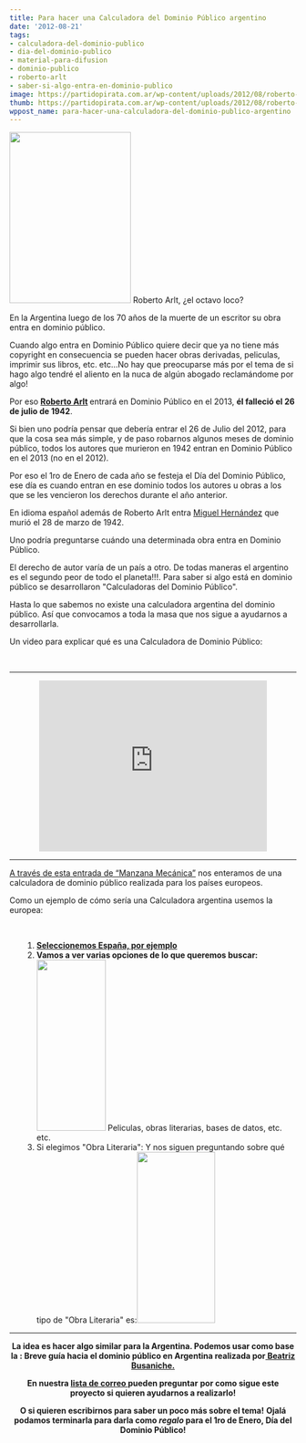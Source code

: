 ```yaml
---
title: Para hacer una Calculadora del Dominio Público argentino
date: '2012-08-21'
tags:
- calculadora-del-dominio-publico
- dia-del-dominio-publico
- material-para-difusion
- dominio-publico
- roberto-arlt
- saber-si-algo-entra-en-dominio-publico
image: https://partidopirata.com.ar/wp-content/uploads/2012/08/roberto-Arlt.jpg
thumb: https://partidopirata.com.ar/wp-content/uploads/2012/08/roberto-Arlt-150x150.jpg
wppost_name: para-hacer-una-calculadora-del-dominio-publico-argentino
---
```


<a href="https://partidopirata.com.ar/wp-content/uploads/2012/08/roberto-Arlt.jpg"><img class="size-medium wp-image-6117" title="roberto Arlt" src="https://partidopirata.com.ar/wp-content/uploads/2012/08/roberto-Arlt-213x300.jpg" alt="" width="213" height="300" /></a> Roberto Arlt, ¿el octavo loco?


En la Argentina luego de los 70 años de la muerte de un escritor su obra entra en dominio público.

Cuando algo entra en Dominio Público quiere decir que ya no tiene más copyright en consecuencia se pueden hacer obras derivadas, peliculas, imprimir sus libros, etc. etc...No hay que preocuparse más por el tema de si hago algo tendré el aliento en la nuca de algún abogado reclamándome por algo!

Por eso <strong><a href="http://es.wikipedia.org/wiki/Roberto_Arlt" target="_blank">Roberto Arlt</a> </strong>entrará en Dominio Público en el 2013, <strong>él falleció el 26 de julio de 1942</strong>.

Si bien uno podría pensar que debería entrar el 26 de Julio del 2012, para que la cosa sea más simple, y de paso robarnos algunos meses de dominio público, todos los autores que murieron en 1942 entran en Dominio Público en el 2013 (no en el 2012).

Por eso el 1ro de Enero de cada año se festeja el Día del Dominio Público, ese día es cuando entran en ese dominio todos los autores u obras a los que se les vencieron los derechos durante el año anterior.

En idioma español además de Roberto Arlt entra <a href="http://es.wikipedia.org/wiki/Miguel_Hern%C3%A1ndez" target="_blank">Miguel Hernández</a> que murió el 28 de marzo de 1942.

Uno podría preguntarse cuándo una determinada obra entra en Dominio Público.

El derecho de autor varía de un país a otro. De todas maneras el argentino es el segundo peor de todo el planeta!!!. Para saber si algo está en dominio público se desarrollaron "Calculadoras del Dominio Público".

Hasta lo que sabemos no existe una calculadora argentina del dominio público. Así que convocamos a toda la masa que nos sigue a ayudarnos a desarrollarla.

Un video para explicar qué es una Calculadora de Dominio Público:

&nbsp;

<hr />

<center>
<iframe src="http://player.vimeo.com/video/16762573?title=0&amp;byline=0&amp;portrait=0" frameborder="0" width="400" height="300"></iframe></center>

<hr />

<a href="http://www.manzanamecanica.org/2011/08/la_marana_legal_que_amenaza_al_dominio_publico.html" target="_blank">A través de esta entrada de “Manzana Mecánica”</a> nos enteramos de una calculadora de dominio público realizada para los países europeos.

Como un ejemplo de cómo sería una Calculadora argentina usemos la europea:

&nbsp;
<ol>
<ol>
	<li><strong><a href="http://outofcopyright.eu/calculator.html" target="_blank">Seleccionemos España, por ejemplo</a></strong></li>
	<li><strong>Vamos a ver varias opciones de lo que queremos buscar:</strong><a href="https://partidopirata.com.ar/wp-content/uploads/2012/08/2.png"><img class="aligncenter size-medium wp-image-6118" title="2" src="https://partidopirata.com.ar/wp-content/uploads/2012/08/2-121x300.png" alt="" width="121" height="300" /></a>
Peliculas, obras literarias, bases de datos, etc. etc.</li>
	<li>Si elegimos "Obra Literaria":
Y nos siguen preguntando sobre qué tipo de "Obra Literaria" es:<a href="https://partidopirata.com.ar/wp-content/uploads/2012/08/3.png"><img class="aligncenter size-medium wp-image-6119" title="3" src="https://partidopirata.com.ar/wp-content/uploads/2012/08/3-137x300.png" alt="" width="137" height="300" /></a></li>
</ol>
</ol>

<hr />
<p style="text-align: center;"><strong>La idea es hacer algo similar para la Argentina. Podemos usar como base la : Breve guía hacia el dominio público en Argentina realizada por<a href="http://www.bea.org.ar/2010/07/breve-guia-hacia-el-dominio-publico-en-argentina/" target="_blank"> Beatriz Busaniche.</a></strong></p>
<p style="text-align: center;"><strong>En nuestra <a href="http://lists.partidopirata.com.ar/listinfo.cgi/general-partidopirata.com.ar" target="_blank">lista de correo </a>pueden preguntar</strong>
<strong> por como sigue este proyecto si quieren ayudarnos a realizarlo!</strong></p>
<p style="text-align: center;"><strong><a>O si quieren escribirnos para saber un poco más sobre el tema!</a></strong>
<strong> Ojalá podamos terminarla para darla como <em>regalo</em> para el 1ro de Enero, Día del Dominio Público!</strong></p>
